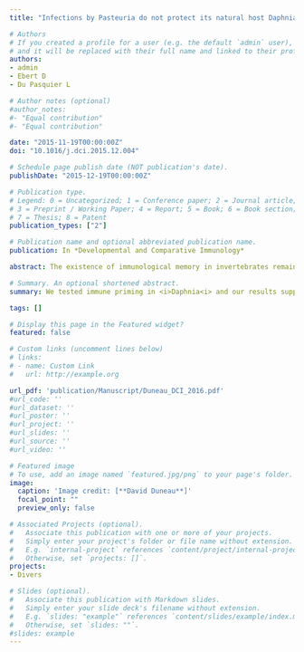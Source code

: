 ```yaml
---
title: "Infections by Pasteuria do not protect its natural host Daphnia magna from subsequent infections"

# Authors
# If you created a profile for a user (e.g. the default `admin` user), write the username (folder name) here 
# and it will be replaced with their full name and linked to their profile.
authors: 
- admin
- Ebert D
- Du Pasquier L

# Author notes (optional)
#author_notes:
#- "Equal contribution"
#- "Equal contribution"

date: "2015-11-19T00:00:00Z"
doi: "10.1016/j.dci.2015.12.004"

# Schedule page publish date (NOT publication's date).
publishDate: "2015-12-19T00:00:00Z"

# Publication type.
# Legend: 0 = Uncategorized; 1 = Conference paper; 2 = Journal article;
# 3 = Preprint / Working Paper; 4 = Report; 5 = Book; 6 = Book section;
# 7 = Thesis; 8 = Patent
publication_types: ["2"]

# Publication name and optional abbreviated publication name.
publication: In *Developmental and Comparative Immunology*

abstract: The existence of immunological memory in invertebrates remains a contentious topic. Using clonal hosts and parasites, we tested whether initial exposure of the host to the parasite (priming), followed by clearing of the parasite with antibiotic, protects the host from a second exposure (challenge). Our experiments included three treatments: priming and challenge with the same or with a different parasite clone, or no priming. Our results show that the likelihood of infection and the degree of parasite proliferation did not differ between treatments, supporting the conclusion that there is no immunological memory in this system.

# Summary. An optional shortened abstract.
summary: We tested immune priming in <i>Daphnia<i> and our results support the conclusion that there is no immunological memory in to <i>Pasteuria ramosa</i> infections. 

tags: []

# Display this page in the Featured widget?
featured: false

# Custom links (uncomment lines below)
# links:
# - name: Custom Link
#   url: http://example.org

url_pdf: 'publication/Manuscript/Duneau_DCI_2016.pdf'
#url_code: ''
#url_dataset: ''
#url_poster: ''
#url_project: ''
#url_slides: ''
#url_source: ''
#url_video: ''

# Featured image
# To use, add an image named `featured.jpg/png` to your page's folder. 
image:
  caption: 'Image credit: [**David Duneau**]'
  focal_point: ""
  preview_only: false

# Associated Projects (optional).
#   Associate this publication with one or more of your projects.
#   Simply enter your project's folder or file name without extension.
#   E.g. `internal-project` references `content/project/internal-project/index.md`.
#   Otherwise, set `projects: []`.
projects:
- Divers

# Slides (optional).
#   Associate this publication with Markdown slides.
#   Simply enter your slide deck's filename without extension.
#   E.g. `slides: "example"` references `content/slides/example/index.md`.
#   Otherwise, set `slides: ""`.
#slides: example
---
```


